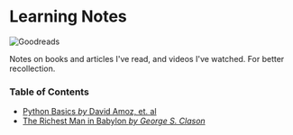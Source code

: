 # Learning Notes

<img alt="Goodreads" src="https://img.shields.io/badge/Goodreads-beige?style=for-the-badge&logo=goodreads&logoColor=black" href="https://www.goodreads.com/ghass_shah">

Notes on books and articles I've read, and videos I've watched. For better recollection.

### Table of Contents

- [Python Basics *by* David Amoz, et. al](./Books/PythonBasics.md)
- [The Richest Man in Babylon *by George S. Clason*](./Books/TheRichestManInBabylon.md)